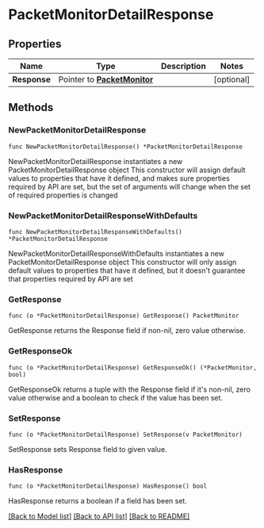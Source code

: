 # PacketMonitorDetailResponse

## Properties

Name | Type | Description | Notes
------------ | ------------- | ------------- | -------------
**Response** | Pointer to [**PacketMonitor**](PacketMonitor.md) |  | [optional] 

## Methods

### NewPacketMonitorDetailResponse

`func NewPacketMonitorDetailResponse() *PacketMonitorDetailResponse`

NewPacketMonitorDetailResponse instantiates a new PacketMonitorDetailResponse object
This constructor will assign default values to properties that have it defined,
and makes sure properties required by API are set, but the set of arguments
will change when the set of required properties is changed

### NewPacketMonitorDetailResponseWithDefaults

`func NewPacketMonitorDetailResponseWithDefaults() *PacketMonitorDetailResponse`

NewPacketMonitorDetailResponseWithDefaults instantiates a new PacketMonitorDetailResponse object
This constructor will only assign default values to properties that have it defined,
but it doesn't guarantee that properties required by API are set

### GetResponse

`func (o *PacketMonitorDetailResponse) GetResponse() PacketMonitor`

GetResponse returns the Response field if non-nil, zero value otherwise.

### GetResponseOk

`func (o *PacketMonitorDetailResponse) GetResponseOk() (*PacketMonitor, bool)`

GetResponseOk returns a tuple with the Response field if it's non-nil, zero value otherwise
and a boolean to check if the value has been set.

### SetResponse

`func (o *PacketMonitorDetailResponse) SetResponse(v PacketMonitor)`

SetResponse sets Response field to given value.

### HasResponse

`func (o *PacketMonitorDetailResponse) HasResponse() bool`

HasResponse returns a boolean if a field has been set.


[[Back to Model list]](../README.md#documentation-for-models) [[Back to API list]](../README.md#documentation-for-api-endpoints) [[Back to README]](../README.md)


